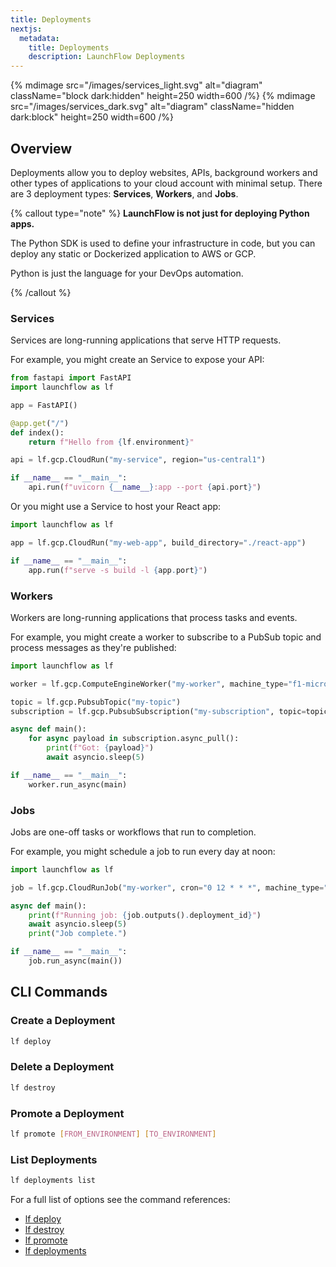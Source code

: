 ```yaml
---
title: Deployments
nextjs:
  metadata:
    title: Deployments
    description: LaunchFlow Deployments
---
```



{% mdimage src="/images/services_light.svg" alt="diagram" className="block dark:hidden" height=250 width=600 /%}
{% mdimage src="/images/services_dark.svg" alt="diagram" className="hidden dark:block" height=250 width=600 /%}


## Overview

Deployments allow you to deploy websites, APIs, background workers and other types of applications to your cloud account with minimal setup. There are 3 deployment types: **Services**, **Workers**, and **Jobs**.

{% callout type="note" %}
**LaunchFlow is not just for deploying Python apps.**

The Python SDK is used to define your infrastructure in code, but you can deploy any static or Dockerized application to AWS or GCP.

Python is just the language for your DevOps automation.

{% /callout %}

### Services
Services are long-running applications that serve HTTP requests.

For example, you might create an Service to expose your API:

```python
from fastapi import FastAPI
import launchflow as lf

app = FastAPI()

@app.get("/")
def index():
    return f"Hello from {lf.environment}"

api = lf.gcp.CloudRun("my-service", region="us-central1")

if __name__ == "__main__":
    api.run(f"uvicorn {__name__}:app --port {api.port}")
```

Or you might use a Service to host your React app:

```python
import launchflow as lf

app = lf.gcp.CloudRun("my-web-app", build_directory="./react-app")

if __name__ == "__main__":
    app.run(f"serve -s build -l {app.port}")
```

### Workers
Workers are long-running applications that process tasks and events.

For example, you might create a worker to subscribe to a PubSub topic and process messages as they're published:

```python
import launchflow as lf

worker = lf.gcp.ComputeEngineWorker("my-worker", machine_type="f1-micro")

topic = lf.gcp.PubsubTopic("my-topic")
subscription = lf.gcp.PubsubSubscription("my-subscription", topic=topic)

async def main():
    for async payload in subscription.async_pull():
        print(f"Got: {payload}")
        await asyncio.sleep(5)

if __name__ == "__main__":
    worker.run_async(main)
```


### Jobs
Jobs are one-off tasks or workflows that run to completion.

For example, you might schedule a job to run every day at noon:

```python
import launchflow as lf

job = lf.gcp.CloudRunJob("my-worker", cron="0 12 * * *", machine_type="f1-micro")

async def main():
    print(f"Running job: {job.outputs().deployment_id}")
    await asyncio.sleep(5)
    print("Job complete.")

if __name__ == "__main__":
    job.run_async(main())
```

<!-- {% tabProvider defaultLabel="GCP" %}
{% tabs %}
{% tab label="GCP" %}
1. Create a Dockerfile that can build and run your application.
2. Add a [Cloud Run](/reference/gcp-services/cloud-run) service to your `infra.py` file. Pass it the path to the Dockerfile you created if necessary (by default, it will search for one next to your `launchflow.yaml`).
3. Run `lf deploy` on the command line. This will prompt you to confirm the deployment, and create the following in GCP:
    - An [Artifact Registry](https://cloud.google.com/artifact-registry) repository to store the Docker image.
    - A [Cloud Build](https://cloud.google.com/build?hl=en) workflow to build and deploy it.
    - A [Load Balancer](https://cloud.google.com/load-balancing) to route traffic to it.
    - A [Cloud Run](https://cloud.google.com/run?hl=en) service to run it.
{% /tab %}
{% tab label="AWS" %}
1. Create a Dockerfile that can build and run your application.
2. Add a [ECS Fargate](/reference/aws-services/ecs-fargate) service to your `infra.py` file. Pass it the path to the Dockerfile you created if necessary (by default, it will search for one next to your `launchflow.yaml`).
3. Run `lf deploy` on the command line. This will prompt you to confirm the deployment, and create the following in AWS:
    - An [ECR](https://aws.amazon.com/ecr/) repository to store the Docker image.
    - A [CodeBuild](https://aws.amazon.com/codebuild/) workflow to build and deploy it.
    - An [Fargate](https://docs.aws.amazon.com/AmazonECS/latest/developerguide/AWS_Fargate.html) service to run it.
{% /tab %}
{% /tabs %}
{% /tabProvider %} -->


## CLI Commands

### Create a Deployment

```bash
lf deploy
```

### Delete a Deployment

```bash
lf destroy
```

### Promote a Deployment

```bash
lf promote [FROM_ENVIRONMENT] [TO_ENVIRONMENT]
```

### List Deployments

```bash
lf deployments list
```


For a full list of options see the command references:

- [lf deploy](/reference/cli#launchflow-deploy)
- [lf destroy](/reference/cli#launchflow-destroy)
- [lf promote](/reference/cli#launchflow-promote)
- [lf deployments](reference/cli#launchflow-deployments)
